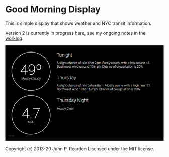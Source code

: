 # Good Morning Display

This is simple display that shows weather and NYC transit information. 

Version 2 is currently in progress here, see my ongoing notes in the [worklog](WORKLOG.md).

![good morning display screenshot](docs/screenshot.png)

Copyright (c) 2013-20 John P. Reardon Licensed under the MIT license.

